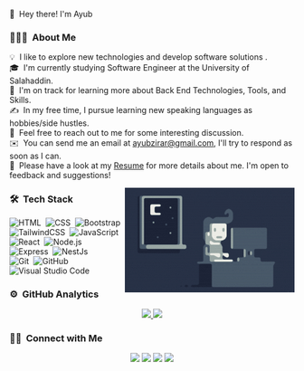 

👋 &nbsp;Hey there! I'm Ayub

### 👨🏻‍💻 &nbsp;About Me

💡 &nbsp;I like to explore new technologies and develop software solutions .\
🎓 &nbsp;I'm currently studying Software Engineer at the University of Salahaddin.\
🌱 &nbsp;I'm on track for learning more about Back End Technologies, Tools, and Skills.\
✍️ &nbsp;In my free time, I pursue learning new speaking languages as hobbies/side hustles.\
💬 &nbsp;Feel free to reach out to me for some interesting discussion.\
✉️ &nbsp;You can send me an email at ayubzirar@gmail.com, I'll try to respond as soon as I can.\
📄 &nbsp;Please have a look at my [Resume](https://drive.google.com/file/d/1GCJMxS1itFYo8xz0eqeq9HcWOQN4i8NX/view?usp=sharing) for more details about me. I'm open to feedback and suggestions!

<img alt="Night Coding" src="https://raw.githubusercontent.com/AVS1508/AVS1508/master/assets/Night-Coding.gif" align="right"/>

### 🛠 &nbsp;Tech Stack

![HTML](https://img.shields.io/badge/-HTML-05122A?style=flat&logo=HTML5)&nbsp;
![CSS](https://img.shields.io/badge/-CSS-05122A?style=flat&logo=CSS3&logoColor=1572B6)&nbsp;
![Bootstrap](https://img.shields.io/badge/-Bootstrap-05122A?style=flat&logo=bootstrap&logoColor=563D7C)&nbsp;
![TailwindCSS](https://img.shields.io/badge/-TailwindCSS-05122A?style=flat&logo=tailwindcss)&nbsp;
![JavaScript](https://img.shields.io/badge/-JavaScript-05122A?style=flat&logo=javascript)\
![React](https://img.shields.io/badge/-React-05122A?style=flat&logo=react)&nbsp;
![Node.js](https://img.shields.io/badge/-Node.js-05122A?style=flat&logo=node.js)&nbsp;
![Express](https://img.shields.io/badge/-Express-05122A?style=flat&logo=express)&nbsp;
![NestJs](https://img.shields.io/badge/-NestJs-05122A?style=flat&logo=nestjs)\
![Git](https://img.shields.io/badge/-Git-05122A?style=flat&logo=git)&nbsp;
![GitHub](https://img.shields.io/badge/-GitHub-05122A?style=flat&logo=github)&nbsp;
![Visual Studio Code](https://img.shields.io/badge/-Visual%20Studio%20Code-05122A?style=flat&logo=visual-studio-code&logoColor=007ACC)



### ⚙️ &nbsp;GitHub Analytics

<p align="center">
<a href="https://github.com/ayubabdullah">
  <img height="170em" src="https://github-readme-stats-eight-theta.vercel.app/api?username=ayubabdullah&show_icons=true&theme=algolia&include_all_commits=true&count_private=true"/>
  <img height="170em" src="https://github-readme-stats-eight-theta.vercel.app/api/top-langs/?username=ayubabdullah&layout=compact&langs_count=8&theme=algolia"/>
</a>
</p>

### 🤝🏻 &nbsp;Connect with Me

<p align="center">
<a href="https://www.linkedin.com/in/ayub-abdullah"><img src="https://img.shields.io/badge/-Ayub%20Abdullah-0077B5?style=flat&logo=Linkedin&logoColor=white"/></a>
<a href="mailto:ayubzirar@gmail.com"><img src="https://img.shields.io/badge/-ayubzirar@gmail.com-D14836?style=flat&logo=Gmail&logoColor=white"/></a>
<a href="https://www.facebook.com/ayub.abdullah.5283"><img src="https://img.shields.io/badge/-Ayub Abdullah-1877F2?style=flat&logo=Facebook&logoColor=white"/></a>
<a href="https://twitter.com/AyubDev99"><img src="https://img.shields.io/badge/-@AyubDev99-1DA1F2?style=flat&logo=Twitter&logoColor=white"/></a>
</p>

